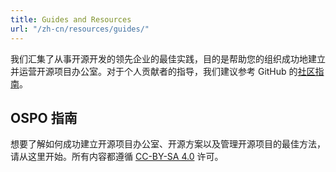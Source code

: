 ```yaml
---
title: Guides and Resources
url: "/zh-cn/resources/guides/"
---
```

我们汇集了从事开源开发的领先企业的最佳实践，目的是帮助您的组织成功地建立并运营开源项目办公室。对于个人贡献者的指导，我们建议参考 GitHub 的[社区指南](https://github.com/github/opensource.guide)。

## OSPO 指南

想要了解如何成功建立开源项目办公室、开源方案以及管理开源项目的最佳方法，请从这里开始。所有内容都遵循 [CC-BY-SA 4.0](https://creativecommons.org/licenses/by-sa/4.0/) 许可。
